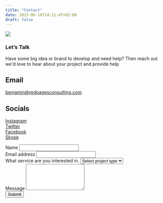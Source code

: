 ```yaml
---
title: "Contact"
date: 2023-06-16T14:21:47+02:00
draft: false
---
```

<div class="container section1-home">
    <div class="row wrap-logovert-intro d-flex flex-wrap">
        <div class="col-lg-3 col-md-3 col-sm-12 col-12 d-flex align-items-center">
            <img class="redpages-logo-vert" src="/img/redpages-logo-vert.png" />
        </div>
        <div class="contact-details col-lg-4 col-md-9 col-sm-12 col-12 d-flex align-items-start">
            <h3>Let’s Talk</h3>
            <p>Have some big idea or brand to develop and need help? Then reach out we'd love to hear about your project  and provide help</p>
            <h2>Email</h2>
            <p><a href="mailto:benjamin@redpagesconsulting.com">benjamin@redpagesconsulting.com</a></p>
            <h2>Socials</h2>
            <p><a href="">Instagram</a><br/>
            <a href="">Twitter</a><br/>
            <a href="">Facebook</a><br/>
            <a href="">Skype</a></p>
        </div>
        <div class="col-lg-5 col-md-12 col-sm-12 col-12 pt-3 pb-3">
            <form>
                <div class="mb-3">
                <label for="fullname" class="form-label">Name</label>
                <input type="text" class="form-control" id="fullname" name="fullname">
                </div>
                <div class="mb-3">
                <label for="email" class="form-label">Email address</label>
                <input type="email" class="form-control" id="email" name="email">
                </div>
                <div class="mb-3">
                <label for="projecttype" class="form-label">What service are you interested in.</label>
                <select class="form-select" id="projecttype" aria-label="Default select example">
                <option selected>Select project type</option>
                <option value="1">One</option>
                <option value="2">Two</option>
                <option value="3">Three</option>
                </select>
                </div>
                <div class="mb-3">
                <label for="message" class="form-label">Message</label>
                <textarea class="form-control" id="message" name="message" rows="5"></textarea>
                </div>
                <div class="mb-3">
                <div class="col-12">
                    <button type="submit" name="submit" id="submit" class="btn mb-3">Submit</button>
                </div>
                </div>
            </form>
        </div>
    </div>
</div>